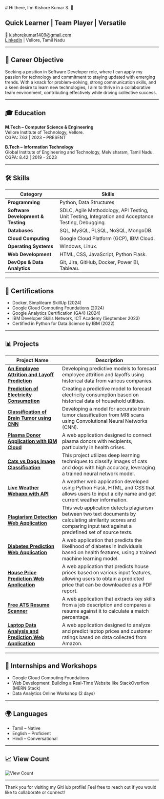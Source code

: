 <meta name="google-site-verification" content="9CCQ44OTW5IKwQX5yFUGuK9nmmJMlpLdyHb1rzmKglA" />
# Hi there, I'm Kishore Kumar S. 👋

## Quick Learner | Team Player | Versatile

📧 [kishorekumar1409@gmail.com](mailto:kishorekumar1409@gmail.com)  
[LinkedIn](https://linkedin.com/in/kishorekumar1409) | Vellore, Tamil Nadu

---

## 🎯 Career Objective
Seeking a position in Software Developer role, where I can apply my passion for technology and commitment to staying updated with emerging trends. With a knack for problem-solving, strong communication skills, and a keen desire to learn new technologies, I aim to thrive in a collaborative team environment, contributing effectively while driving collective success.

---

## 🎓 Education
**M.Tech – Computer Science & Engineering**  
Vellore Institute of Technology, Vellore.  
CGPA: 7.63 | 2023 – PRESENT

**B.Tech – Information Technology**  
Global Institute of Engineering and Technology, Melvisharam, Tamil Nadu.  
CGPA: 8.42 | 2019 - 2023

---

## 🛠️ Skills
| **Category**                     | **Skills**                                                                                   |
|----------------------------------|---------------------------------------------------------------------------------------------|
| **Programming**                  | Python, Data Structures                                                                     |
| **Software Development & Testing**| SDLC, Agile Methodology, API Testing, Unit Testing, Integration and Acceptance Testing, Debugging. |
| **Databases**                    | SQL, MySQL, PLSQL, NoSQL, MongoDB.                                                          |
| **Cloud Computing**              | Google Cloud Platform (GCP), IBM Cloud.                                                    |
| **Operating Systems**            | Windows, Linux.                                                                             |
| **Web Development**              | HTML, CSS, JavaScript, Python Flask.                                                        |
| **DevOps & Data Analytics**      | Git, Jira, GitHub, Docker, Power BI, Tableau.                                              |

---

## 📜 Certifications
- Docker, Simplilearn SkillUp (2024)
- Google Cloud Computing Foundations (2024)
- Google Analytics Certification (GA4) (2024)
- IBM Developer Skills Network, ICT Academy (September 2023)
- Certified in Python for Data Science by IBM (2022)

---

## 📊 Projects
| **Project Name**                                                | **Description**                                                                                                                                                     |
|---------------------------------------------------------------|---------------------------------------------------------------------------------------------------------------------------------------------------------------------|
| **[An Employee Attrition and Layoff Prediction](link-to-your-project)** | Developing predictive models to forecast employee attrition and layoffs using historical data from various companies.                                               |
| **[Prediction of Electricity Consumption](link-to-your-project)**        | Creating a predictive model to forecast electricity consumption based on historical data of household utilities.                                                     |
| **[Classification of Brain Tumor using CNN](link-to-your-project)**       | Developing a model for accurate brain tumor classification from MRI scans using Convolutional Neural Networks (CNN).                                                |
| **[Plasma Donor Application with IBM Cloud](link-to-your-project)**       | A web application designed to connect plasma donors with recipients, particularly in health crises.                                                                  |
| **[Cats vs Dogs Image Classification](https://github.com/kishorekumar0814/cats-vs-dogs)**  | This project utilizes deep learning techniques to classify images of cats and dogs with high accuracy, leveraging a trained neural network model.                    |
| **[Live Weather Webapp with API](https://github.com/kishorekumar0814/Live-Weather-Webapp-with-API)**  | A weather web application developed using Python Flask, HTML, and CSS that allows users to input a city name and get current weather information.                    |
| **[Plagiarism Detection Web Application](https://github.com/kishorekumar0814/Plagiarism-Detection-Web-Application)** | This web application detects plagiarism between two text documents by calculating similarity scores and comparing input text against a predefined set of source texts. |
| **[Diabetes Prediction Web Application](https://github.com/kishorekumar0814/Diabetes-Prediction-Web-Application)** | A web application that predicts the likelihood of diabetes in individuals based on health features, using a trained machine learning model.                          |
| **[House Price Prediction Web Application](https://github.com/kishorekumar0814/House-Price-Prediction-Web-Application)** | A web application that predicts house prices based on various input features, allowing users to obtain a predicted price that can be downloaded as a PDF report.    |
| **[Free ATS Resume Scanner](https://github.com/kishorekumar0814/Free-ATS-Resume-Scanner)** | A web application that extracts key skills from a job description and compares a resume against it to calculate a match percentage.                                 |
| **[Laptop Data Analysis and Prediction Web Application](https://github.com/kishorekumar0814/Laptop-Data-Analysis-and-Prediction-Web-Application)** | A web application designed to analyze and predict laptop prices and customer ratings based on data collected from Amazon.                                             |

---

## 🌟 Internships and Workshops
- Google Cloud Computing Foundations
- Web Development: Building a Real-Time Website like StackOverflow (MERN Stack)
- Data Analytics Online Workshop (2 days)

---

## 🌍 Languages
- Tamil – Native
- English – Proficient
- Hindi – Conversational

---

## 📈 View Count
![View Count](https://img.shields.io/badge/views-0-brightgreen) <!-- This can be updated manually -->

---

Thank you for visiting my GitHub profile! Feel free to reach out if you would like to collaborate or connect!
